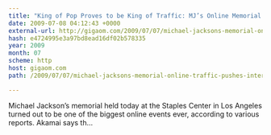 ```yaml
---
title: "King of Pop Proves to be King of Traffic: MJ’s Online Memorial Pushes Internet’s Limits"
date: 2009-07-08 04:12:43 +0000
external-url: http://gigaom.com/2009/07/07/michael-jacksons-memorial-online-traffic-pushes-internets-limits/
hash: e4724995e3a97bd8ead16df02b578335
year: 2009
month: 07
scheme: http
host: gigaom.com
path: /2009/07/07/michael-jacksons-memorial-online-traffic-pushes-internets-limits/

---
```


Michael Jackson’s memorial held today at the Staples Center in Los Angeles turned out to be one of the biggest online events ever, according to various reports. Akamai says th...
